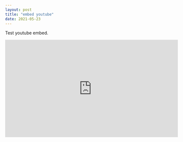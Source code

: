 ```yaml
---
layout: post
title: "embed youtube"
date: 2021-05-23
---
```


Test youtube embed.
<iframe src="https://www.youtube.com/embed/MMhZNseGtAY?start=20" width="560" height="315" frameborder="0" allowfullscreen></iframe>
<!-- comment youtube iframe can start with in seconds 16:9 ratio got time learn about frameborder -->

<meta https-equiv='cache-control' content='no-cache'> 
<meta https-equiv='expires' content='0'> 
<meta https-equiv='pragma' content='no-cache'>
<!-- add meta tags above to disable caching check if u need to do this for each page -->
